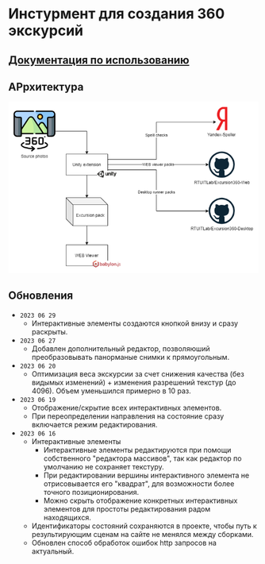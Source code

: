 # Инстурмент для создания 360 экскурсий

## [Документация по использованию](Documentation/DOCUMENTATION.md)

## АРрхитектура

![Architecture](Architecture.png)

## Обновления
* `2023 06 29`
  * Интерактивные элементы создаются кнопкой внизу и сразу раскрыты.
* `2023 06 27`
  * Добавлен дополнительный редактор, позволяюший преобразовывать панорманые снимки к прямоугольным.
* `2023 06 20`
  * Оптимизация веса экскурсии за счет снижения качества (без видымых изменений) + изменения разрешений текстур (до 4096). Объем уменьшился примерно в 10 раз.
* `2023 06 19`
  * Отображение/скрытие всех интерактивных элементов.
  * При переопределении направления на состояние сразу включается режим редактирования.
* `2023 06 16`
  * Интерактивные элементы
    * Интерактивные элементы редактируются при помощи собственного "редактора массивов", так как редактор по умолчанию не сохраняет текстуру.
    * При редактировании вершины интерактивного элемента не отрисовывается его "квадрат", для возможности более точного позиционирования.
    * Можно скрыть отображение конкретных интерактивных элементов для простоты редактирования радом находящихся.
  * Идентификаторы состояний сохраняются в проекте, чтобы путь к результирующим сценам на сайте не менялся между сборками.
  * Обновлен способ обработок ошибок http запросов на актуальный.
